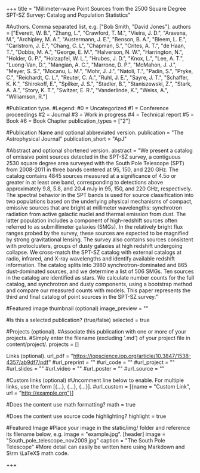 +++
title = "Millimeter-wave Point Sources from the 2500 Square Degree SPT-SZ Survey: Catalog and Population Statistics"

#Authors.  Comma separated list, e.g. ["Bob Smith, "David Jones"].
authors = ["Everett, W. B.", "Zhang, L.", "Crawford, T. M.", "Vieira, J. D.", "Aravena, M.", "Archipley, M. A.", "Austermann, J. E.", "Benson, B. A.", "Bleem, L. E.", "Carlstrom, J. E.", "Chang, C. L", "Chapman, S.", "Crites, A. T.", "de Haan, T.", "Dobbs, M. A.", "George, E. M.", "Halverson, N. W.", "Harrington, N.", "Holder, G. P.", "Holzapfel, W. L.", "Hrubes, J. D.", "Knox, L.", "Lee, A. T.", "Luong-Van, D.", "Mangian, A. C.", "Marrone, D. P.", "McMahon, J. J.", "Meyer, S. S.", "Mocanu, L. M.", "Mohr, J. J.", "Natoli, T.", "Padin, S.", "Pryke, C.", "Reichardt, C. L.", "Reuter, C. A.", "Ruhl, J. E.", "Sayre, J. T.", "Schaffer, K. K.", "Shirokoff, E.", "Spilker, J. S.", "Stadler, B.", "Staniszewski, Z.", "Stark, A. A.", "Story, K. T.", "Switzer, E. R.", "Vanderlinde, K.", "Weiss, A.", "Williamson, R."]

#Publication type.
#Legend:
#0 = Uncategorized
#1 = Conference proceedings
#2 = Journal
#3 = Work in progress
#4 = Technical report
#5 = Book
#6 = Book Chapter
publication_types = ["2"]

#Publication Name and optional abbreviated version.
publication = "The Astrophysical Journal" publication_short = "ApJ"

#Abstract and optional shortened version.
abstract = "We present a catalog of emissive point sources detected in the SPT-SZ survey, a contiguous 2530 square degree area surveyed with the South Pole Telescope (SPT) from 2008-2011 in three bands centered at 95, 150, and 220 GHz. The catalog contains 4845 sources measured at a significance of 4.5σ or greater in at least one band, corresponding to detections above approximately 9.8, 5.8, and 20.4 mJy in 95, 150, and 220 GHz, respectively. The spectral behavior in the SPT bands is used for source classification into two populations based on the underlying physical mechanisms of compact, emissive sources that are bright at millimeter wavelengths: synchrotron radiation from active galactic nuclei and thermal emission from dust. The latter population includes a component of high-redshift sources often referred to as submillimeter galaxies (SMGs). In the relatively bright flux ranges probed by the survey, these sources are expected to be magnified by strong gravitational lensing. The survey also contains sources consistent with protoclusters, groups of dusty galaxies at high redshift undergoing collapse. We cross-match the SPT-SZ catalog with external catalogs at radio, infrared, and X-ray wavelengths and identify available redshift information. The catalog splits into 3980 synchrotron-dominated and 865 dust-dominated sources, and we determine a list of 506 SMGs. Ten sources in the catalog are identified as stars. We calculate number counts for the full catalog, and synchrotron and dusty components, using a bootstrap method and compare our measured counts with models. This paper represents the third and final catalog of point sources in the SPT-SZ survey."

#Featured image thumbnail (optional)
image_preview = ""

#Is this a selected publication? (true/false)
selected = true

#Projects (optional).
#Associate this publication with one or more of your projects.
#Simply enter the filename (excluding '.md') of your project file in content/project/.
projects = []

Links (optional).
url_pdf = "https://iopscience.iop.org/article/10.3847/1538-4357/ab9df7/pdf"
#url_preprint = ""
#url_code = ""
#url_project = ""
#url_slides = ""
#url_video = ""
#url_poster = ""
#url_source = ""

#Custom links (optional)
#Uncomment line below to enable. For multiple links, use the form [{...}, {...}, {...}].
#url_custom = [{name = "Custom Link", url = "http://example.org"}]

#Does the content use math formatting?
math = true

#Does the content use source code highlighting?
highlight = true

#Featured Image
#Place your image in the static/img/ folder and reference its filename below, e.g. image = "example.jpg".
[header] image = "South_pole_telescope_nov2009.jpg" caption = "The South Pole Telescope" #More detail can easily be written here using Markdown and $\rm \LaTeX$ math code.

+++

